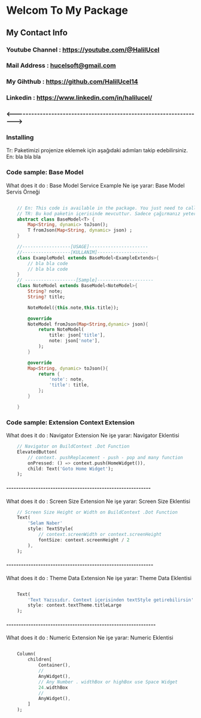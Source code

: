 # Welcom To My Package

## My Contact Info

### Youtube Channel : <https://youtube.com/@HalilUcel>

### Mail Address : <hucelsoft@gmail.com>

### My Gihthub : <https://github.com/HalilUcel14>

### Linkedin : <https://www.linkedin.com/in/halilucel/>

### <------------------------------------------------------------------>

### Installing

Tr: Paketimizi projenize eklemek için aşağıdaki adımları takip edebilirsiniz.
En: bla bla bla

### Code sample: Base Model

What does it do : Base Model Service Example
Ne işe yarar: Base Model Servis Örneği

```dart

    // En: This code is available in the package. You just need to call.
    // TR: Bu kod paketin içerisinde mevcuttur. Sadece çağırmanız yeterlidir.
    abstract class BaseModel<T> {
        Map<String, dynamic> toJson();
        T fromJson(Map<String, dynamic> json) ;
    }

    //------------------[USAGE]----------------------
    //------------------[KULLANIM]-------------------
    class ExampleModel extends BaseModel<ExampleExtends>{
        // bla bla code
        // bla bla code
    }
    // -------------------[Sample]---------------------
    class NoteModel extends BaseModel<NoteModel>{
        String? note;
        String? title;

        NoteModel({this.note,this.title});

        @override
        NoteModel fromJson(Map<String,dynamic> json){
            return NoteModel(
                title: json['title'],
                note: json['note'],
            );
        }

        @override
        Map<String, dynamic> toJson(){
            return {
                'note': note,
                'title': title,
            };
        }

    }

```

### Code sample: Extension Context Extension

What does it do : Navigator Extension
Ne işe yarar: Navigator Eklentisi

```dart
    // Navigator on BuildContext .Dot Function
    ElevatedButton(
        // context. pushReplacement - push - pop and many function
        onPressed: () => context.push(HomeWidget()),
        child: Text('Goto Home Widget');
    );
```

#### -----------------------------------------------------------

What does it do : Screen Size Extension
Ne işe yarar: Screen Size Eklentisi

```dart
    // Screen Size Height or Width on BuildContext .Dot Function
    Text(
        'Selam Naber'
        style: TextStyle(
            // context.screenWidth or context.screenHeight
            fontSize: context.screenHeight / 2
        ),
    );
```

#### ------------------------------------------------------------

What does it do : Theme Data Extension
Ne işe yarar: Theme Data Eklentisi

```dart

    Text(
        'Text Yazısıdır. Context içerisinden textStyle getirebilirsin'
        style: context.textTheme.titleLarge
    );
```

#### -------------------------------------------------------------

What does it do : Numeric Extension
Ne işe yarar: Numeric Eklentisi

```dart

    Column(
        children[
            Container(),
            //
            AnyWidget(),
            // Any Number . widthBox or highBox use Space Widget
            24.widthBox
            //
            AnyWidget(),
        ]
    );

```
